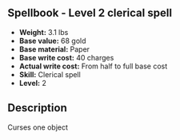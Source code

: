## Spellbook - Level 2 clerical spell
- **Weight:** 3.1 lbs
- **Base value:** 68 gold
- **Base material:** Paper
- **Base write cost:** 40 charges
- **Actual write cost:** From half to full base cost
- **Skill:** Clerical spell
- **Level:** 2
## Description
Curses one object
